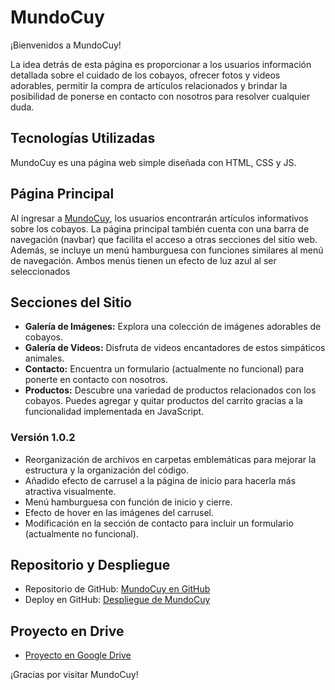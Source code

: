 # MundoCuy

¡Bienvenidos a MundoCuy!

La idea detrás de esta página es proporcionar a los usuarios información detallada sobre el cuidado de los cobayos, ofrecer fotos y videos adorables, permitir la compra de artículos relacionados y brindar la posibilidad de ponerse en contacto con nosotros para resolver cualquier duda.

## Tecnologías Utilizadas

MundoCuy es una página web simple diseñada con HTML, CSS y JS.

## Página Principal

Al ingresar a [MundoCuy](https://dmlv2023.github.io/Mundocuy/index.html), los usuarios encontrarán artículos informativos sobre los cobayos. La página principal también cuenta con una barra de navegación (navbar) que facilita el acceso a otras secciones del sitio web. Además, se incluye un menú hamburguesa con funciones similares al menú de navegación. Ambos menús tienen un efecto de luz azul al ser seleccionados

## Secciones del Sitio

- **Galería de Imágenes:** Explora una colección de imágenes adorables de cobayos.
- **Galería de Videos:** Disfruta de videos encantadores de estos simpáticos animales.
- **Contacto:** Encuentra un formulario (actualmente no funcional) para ponerte en contacto con nosotros.
- **Productos:** Descubre una variedad de productos relacionados con los cobayos. Puedes agregar y quitar productos del carrito gracias a la funcionalidad implementada en JavaScript.

### Versión 1.0.2

- Reorganización de archivos en carpetas emblemáticas para mejorar la estructura y la organización del código.
- Añadido efecto de carrusel a la página de inicio para hacerla más atractiva visualmente.
- Menú hamburguesa con función de inicio y cierre.
- Efecto de hover en las imágenes del carrusel.
- Modificación en la sección de contacto para incluir un formulario (actualmente no funcional).

## Repositorio y Despliegue

- Repositorio de GitHub: [MundoCuy en GitHub](https://github.com/DMLV2023/Mundocuy.git)
- Deploy en GitHub: [Despliegue de MundoCuy](https://dmlv2023.github.io/Mundocuy/index.html)

## Proyecto en Drive

- [Proyecto en Google Drive](https://drive.google.com/drive/folders/1_NRzw_J1ft20-Uy_I_KCFrjv7Quswl-X?usp=sharing)

¡Gracias por visitar MundoCuy!


